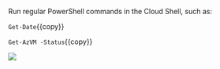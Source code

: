 Run regular PowerShell commands in the Cloud Shell, such as:

`Get-Date`{{copy}}

`Get-AzVM -Status`{{copy}}

![](https://github.com/fenago/katacoda-scenarios/raw/master/azure-functions/azure-cloud-shell-powershell/steps/1/1.JPG)
